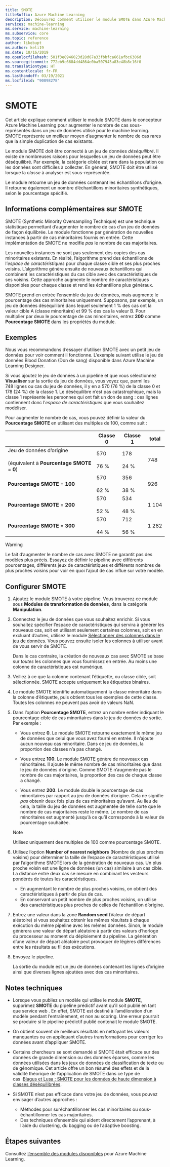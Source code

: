 ```yaml
---
title: SMOTE
titleSuffix: Azure Machine Learning
description: Découvrez comment utiliser le module SMOTE dans Azure Machine Learning pour augmenter le nombre d’exemples à faible incidence dans un jeu de données à l’aide d’un suréchantillonnage.
services: machine-learning
ms.service: machine-learning
ms.subservice: core
ms.topic: reference
author: likebupt
ms.author: keli19
ms.date: 10/16/2019
ms.openlocfilehash: 501f3e8946023d28d67a33fbbfca661afbc6306d
ms.sourcegitcommit: 772eb9c6684dd4864e0ba507945a83e48b8c16f0
ms.translationtype: HT
ms.contentlocale: fr-FR
ms.lasthandoff: 03/19/2021
ms.locfileid: "90898278"
---
```

# <a name="smote"></a>SMOTE

Cet article explique comment utiliser le module SMOTE dans le concepteur Azure Machine Learning pour augmenter le nombre de cas sous-représentés dans un jeu de données utilisé pour le machine learning. SMOTE représente un meilleur moyen d’augmenter le nombre de cas rares que la simple duplication de cas existants.  

Le module SMOTE doit être connecté à un jeu de données *déséquilibré*. Il existe de nombreuses raisons pour lesquelles un jeu de données peut être déséquilibré. Par exemple, la catégorie ciblée est rare dans la population ou les données sont difficiles à collecter. En général, SMOTE doit être utilisé lorsque la *classe* à analyser est sous-représentée. 
  
Le module retourne un jeu de données contenant les échantillons d’origine. Il retourne également un nombre d’échantillons minoritaires synthétiques, selon le pourcentage spécifié.  
  
## <a name="more-about-smote"></a>Informations complémentaires sur SMOTE

SMOTE (Synthetic Minority Oversampling Technique) est une technique statistique permettant d’augmenter le nombre de cas d’un jeu de données de façon équilibrée. Le module fonctionne par génération de nouvelles instances à partir de cas minoritaires fournis en entrée. Cette implémentation de SMOTE ne modifie *pas* le nombre de cas majoritaires.

Les nouvelles instances ne sont pas seulement des copies des cas minoritaires existants. En réalité, l’algorithme prend des échantillons de l’*espace de caractéristiques* pour chaque classe cible et ses plus proches voisins. L’algorithme génère ensuite de nouveaux échantillons qui combinent les caractéristiques du cas cible avec des caractéristiques de ses voisins. Cette approche augmente le nombre de caractéristiques disponibles pour chaque classe et rend les échantillons plus généraux.
  
SMOTE prend en entrée l’ensemble du jeu de données, mais augmente le pourcentage des cas minoritaires uniquement. Supposons, par exemple, un jeu de données déséquilibré dans lequel seulement 1 % des cas ont la valeur cible A (classe minoritaire) et 99 % des cas la valeur B. Pour multiplier par deux le pourcentage de cas minoritaires, entrez **200** comme **Pourcentage SMOTE** dans les propriétés du module.  
  
## <a name="examples"></a>Exemples  

Nous vous recommandons d’essayer d’utiliser SMOTE avec un petit jeu de données pour voir comment il fonctionne. L’exemple suivant utilise le jeu de données Blood Donation (Don de sang) disponible dans Azure Machine Learning Designer.
  
Si vous ajoutez le jeu de données à un pipeline et que vous sélectionnez **Visualiser** sur la sortie du jeu de données, vous voyez que, parmi les 748 lignes ou cas du jeu de données, il y en a 570 (76 %) de la classe 0 et 178 (24 %) de la classe 1. Le déséquilibre n’est pas catastrophique, mais la classe 1 représente les personnes qui ont fait un don de sang : ces lignes contiennent donc l’*espace de caractéristiques* que vous souhaitez modéliser.
 
Pour augmenter le nombre de cas, vous pouvez définir la valeur du **Pourcentage SMOTE** en utilisant des multiples de 100, comme suit :

||Classe 0|Classe 1|total|  
|-|-------------|-------------|-----------|  
|Jeu de données d’origine<br /><br /> (équivalent à **Pourcentage SMOTE** = **0**)|570<br /><br /> 76 %|178<br /><br /> 24 %|748|  
|**Pourcentage SMOTE** = **100**|570<br /><br /> 62 %|356<br /><br /> 38 %|926|  
|**Pourcentage SMOTE** = **200**|570<br /><br /> 52 %|534<br /><br /> 48 %|1 104|  
|**Pourcentage SMOTE** = **300**|570<br /><br /> 44 %|712<br /><br /> 56 %|1 282|  
  
> [!WARNING]
> Le fait d’augmenter le nombre de cas avec SMOTE ne garantit pas des modèles plus précis. Essayez de définir le pipeline avec différents pourcentages, différents jeux de caractéristiques et différents nombres de plus proches voisins pour voir en quoi l’ajout de cas influe sur votre modèle.  
  
## <a name="how-to-configure-smote"></a>Configurer SMOTE
  
1.  Ajoutez le module SMOTE à votre pipeline. Vous trouverez ce module sous **Modules de transformation de données**, dans la catégorie **Manipulation**.

2. Connectez le jeu de données que vous souhaitez enrichir. Si vous souhaitez spécifier l’espace de caractéristiques qui servira à générer les nouveaux cas, soit en utilisant seulement certaines colonnes, soit en en excluant d’autres, utilisez le module [Sélectionner des colonnes dans le jeu de données](select-columns-in-dataset.md). Vous pouvez ensuite isoler les colonnes à utiliser avant de vous servir de SMOTE.
  
    Dans le cas contraire, la création de nouveaux cas avec SMOTE se base sur *toutes* les colonnes que vous fournissez en entrée. Au moins une colonne de caractéristiques est numérique.
  
3.  Veillez à ce que la colonne contenant l’étiquette, ou classe cible, soit sélectionnée. SMOTE accepte uniquement les étiquettes binaires.
  
4.  Le module SMOTE identifie automatiquement la classe minoritaire dans la colonne d’étiquette, puis obtient tous les exemples de cette classe. Toutes les colonnes ne peuvent pas avoir de valeurs NaN.
  
5.  Dans l’option **Pourcentage SMOTE**, entrez un nombre entier indiquant le pourcentage cible de cas minoritaires dans le jeu de données de sortie. Par exemple :  
  
    - Vous entrez **0**. Le module SMOTE retourne exactement le même jeu de données que celui que vous avez fourni en entrée. Il n’ajoute aucun nouveau cas minoritaire. Dans ce jeu de données, la proportion des classes n’a pas changé.  
  
    - Vous entrez **100**. Le module SMOTE génère de nouveaux cas minoritaires. Il ajoute le même nombre de cas minoritaires que dans le jeu de données d’origine. Comme SMOTE n’augmente pas le nombre de cas majoritaires, la proportion des cas de chaque classe a changé.  
  
    - Vous entrez **200**. Le module double le pourcentage de cas minoritaires par rapport au jeu de données d’origine. Cela ne signifie *pas* obtenir deux fois plus de cas minoritaires qu’avant. Au lieu de cela, la taille du jeu de données est augmentée de telle sorte que le nombre de cas majoritaires reste le même. Le nombre de cas minoritaires est augmenté jusqu’à ce qu’il corresponde à la valeur de pourcentage souhaitée.  
  
    > [!NOTE]
    > Utilisez uniquement des multiples de 100 comme pourcentage SMOTE.

6.  Utilisez l’option **Number of nearest neighbors** (Nombre de plus proches voisins) pour déterminer la taille de l’espace de caractéristiques utilisé par l’algorithme SMOTE lors de la génération de nouveaux cas. Un plus proche voisin est une ligne de données (un cas) similaire à un cas cible. La distance entre deux cas se mesure en combinant les vecteurs pondérés de toutes les caractéristiques.  
  
    + En augmentant le nombre de plus proches voisins, on obtient des caractéristiques à partir de plus de cas.
    + En conservant un petit nombre de plus proches voisins, on utilise des caractéristiques plus proches de celles de l’échantillon d’origine.  
  
7. Entrez une valeur dans la zone **Random seed** (Valeur de départ aléatoire) si vous souhaitez obtenir les mêmes résultats à chaque exécution du même pipeline avec les mêmes données. Sinon, le module génèrera une valeur de départ aléatoire à partir des valeurs d’horloge du processeur au moment du déploiement du pipeline. La génération d’une valeur de départ aléatoire peut provoquer de légères différences entre les résultats au fil des exécutions.

8. Envoyez le pipeline.  
  
   La sortie du module est un jeu de données contenant les lignes d’origine ainsi que diverses lignes ajoutées avec des cas minoritaires.  

## <a name="technical-notes"></a>Notes techniques

+ Lorsque vous publiez un modèle qui utilise le module **SMOTE**, supprimez **SMOTE** du pipeline prédictif avant qu’il soit publié en tant que service web . En effet, SMOTE est destiné à l’amélioration d’un modèle pendant l’entraînement, et non au scoring. Une erreur pourrait se produire si le pipeline prédictif publié contenait le module SMOTE.

+ On obtient souvent de meilleurs résultats en nettoyant les valeurs manquantes ou en appliquant d’autres transformations pour corriger les données avant d’appliquer SMOTE. 

+ Certains chercheurs se sont demandé si SMOTE était efficace sur des données de grande dimension ou des données éparses, comme les données utilisées dans les jeux de données de classification de texte ou de génomique. Cet article offre un bon résumé des effets et de la validité théorique de l’application de SMOTE dans ce type de cas :[Blagus et Lusa : SMOTE pour les données de haute dimension à classes déséquilibrées](https://bmcbioinformatics.biomedcentral.com/articles/10.1186/1471-2105-14-106).

+ Si SMOTE n’est pas efficace dans votre jeu de données, vous pouvez envisager d’autres approches :
  + Méthodes pour suréchantillonner les cas minoritaires ou sous-échantillonner les cas majoritaires.
  + Des techniques d’ensemble qui aident directement l’apprenant, à l’aide du clustering, du bagging ou de l’adaptive boosting.


## <a name="next-steps"></a>Étapes suivantes

Consultez [l’ensemble des modules disponibles](module-reference.md) pour Azure Machine Learning. 

